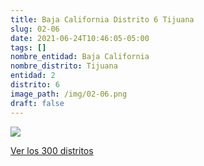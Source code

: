 ```yaml
---
title: Baja California Distrito 6 Tijuana
slug: 02-06
date: 2021-06-24T10:46:05-05:00
tags: []
nombre_entidad: Baja California
nombre_distrito: Tijuana
entidad: 2
distrito: 6
image_path: /img/02-06.png
draft: false
---
```


![](/img/02-06.png)

[Ver los 300 distritos](/docs/elecciones-2021)
